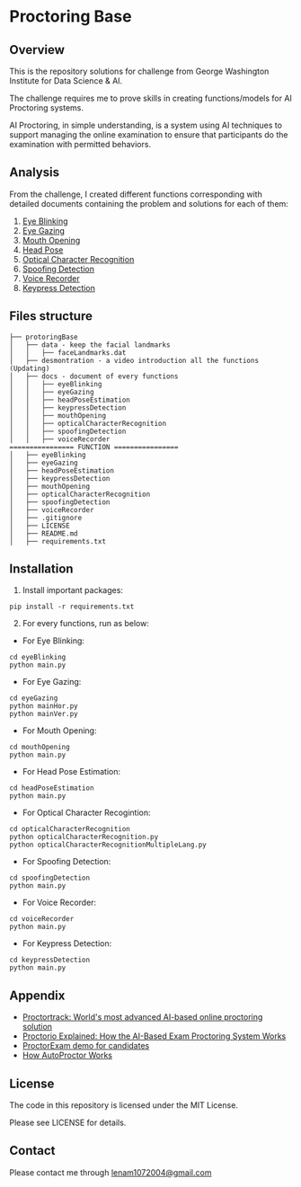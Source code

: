 # Proctoring Base

## Overview

This is the repository solutions for challenge from George Washington Institute for Data Science & AI.

The challenge requires me to prove skills in creating functions/models for AI Proctoring systems. 

AI Proctoring, in simple understanding, is a system using AI techniques to support managing the online examination to ensure that participants do the examination with permitted behaviors. 


## Analysis
From the challenge, I created different functions corresponding with detailed documents containing the problem and solutions for each of them: 

1. [Eye Blinking](docs/eyeBlinking/eyeBlinking.md)
2. [Eye Gazing](docs/eyeGazing/eyeGazing.md)
3. [Mouth Opening](docs/mouthOpening/mouthOpening.md)
4. [Head Pose](docs/headPoseEstimation/headPoseEstimation.md)
5. [Optical Character Recognition](docs/opticalCharacterRecognition/opticalCharacterRecognition.md)
6. [Spoofing Detection](docs/spoofingDetection/spoofingDetection.md)
7. [Voice Recorder](docs/voiceRecorder/voiceRecorder.md)
8. [Keypress Detection](docs/keypressDetection/keypressDetection.md)

## Files structure 

```
├── protoringBase
│   ├── data - keep the facial landmarks
│   │   ├── faceLandmarks.dat
│   ├── desmontration - a video introduction all the functions (Updating)
│   ├── docs - document of every functions
│   │   ├── eyeBlinking
│   │   ├── eyeGazing 
│   │   ├── headPoseEstimation
│   │   ├── keypressDetection
│   │   ├── mouthOpening
│   │   ├── opticalCharacterRecognition
│   │   ├── spoofingDetection
│   │   ├── voiceRecorder
================ FUNCTION ================
│   ├── eyeBlinking
│   ├── eyeGazing
│   ├── headPoseEstimation
│   ├── keypressDetection
│   ├── mouthOpening
│   ├── opticalCharacterRecognition
│   ├── spoofingDetection
│   ├── voiceRecorder
│   ├── .gitignore
│   ├── LICENSE
│   ├── README.md
│   ├── requirements.txt
```

## Installation
1. Install important packages:
```
pip install -r requirements.txt 
```
2. For every functions, run as below: 
- For Eye Blinking:
```
cd eyeBlinking 
python main.py
```
- For Eye Gazing:
```
cd eyeGazing 
python mainHor.py
python mainVer.py
```
- For Mouth Opening:
```
cd mouthOpening 
python main.py
```
- For Head Pose Estimation:
```
cd headPoseEstimation 
python main.py
```
- For Optical Character Recogintion: 
```
cd opticalCharacterRecognition
python opticalCharacterRecognition.py 
python opticalCharacterRecognitionMultipleLang.py
```
- For Spoofing Detection: 
```
cd spoofingDetection 
python main.py
```
- For Voice Recorder: 
```
cd voiceRecorder 
python main.py
```
- For Keypress Detection: 
```
cd keypressDetection  
python main.py
```

## Appendix

- [Proctortrack: World's most advanced AI-based online proctoring solution
](https://www.youtube.com/watch?v=ddW_oGy6AfY)
- [Proctorio Explained: How the AI-Based Exam Proctoring System Works
](https://www.youtube.com/watch?v=TGMXnrjXzD4)
- [ProctorExam demo for candidates
](https://www.youtube.com/watch?v=zIePW7DrcD0)
- [How AutoProctor Works
](https://www.youtube.com/watch?v=LoAqvp5rkEM)

## License

The code in this repository is licensed under the MIT License.

Please see LICENSE for details.

## Contact 

Please contact me through lenam1072004@gmail.com